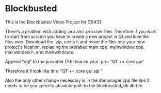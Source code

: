 # Blockbusted
This is the Blockbusted Video Project for CS433


There's a problem with adding .pro and .pro.user files
Therefore if you want to start from scratch you have to create a new project in Qt and love the files over.
Download the .zip, unzip it and move the files into your new project's location, replacing the prefabed 
main.cpp, mainwindow.cpp, mainwindow.h, and mainwindow.ui

Append "sql" to the provided (7th) line on your .pro:
"QT       += core gui"

Therefore it'll look like this:
"QT       += core gui sql "

Also the only other change necessary is in the dbmanager.cpp file
line 2 needs to be you specific absolute path to the blockbusted_db.db file
